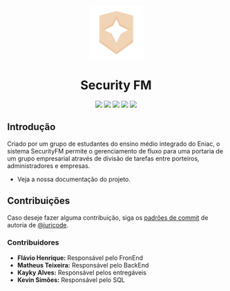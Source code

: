 <div align="center">
    <picture>
        <source media="(prefers-color-scheme: dark)" srcset="https://raw.githubusercontent.com/eniac-flavio/Security/932a92791206e0b213374783021541f0aa4a096f/Img/logoDark.svg">
        <img src="https://raw.githubusercontent.com/eniac-flavio/Security/932a92791206e0b213374783021541f0aa4a096f/Img/logoLight.svg" height="125">
    </picture>
    <h1>Security FM</h1>
</div>

<div align="center">
    <img src="https://img.shields.io/badge/HTML5-E34F26?style=for-the-badge&logo=html5&logoColor=white">
    <img src="https://img.shields.io/badge/CSS3-1572B6?style=for-the-badge&logo=css3&logoColor=white">
    <img src="https://img.shields.io/badge/JavaScript-F7DF1E?style=for-the-badge&logo=javascript&logoColor=black">
    <img src="https://img.shields.io/badge/PHP-777BB4?style=for-the-badge&logo=php&logoColor=white">
    <img src="https://img.shields.io/badge/MySQL-00000F?style=for-the-badge&logo=mysql&logoColor=white">
</div>

## Introdução

Criado por um grupo de estudantes do ensino médio integrado do Eniac, o sistema SecurityFM permite o gerenciamento de fluxo para uma portaria de um grupo empresarial através de divisão de tarefas entre porteiros, administradores e empresas.

- Veja a nossa documentação do projeto.

## Contribuições

Caso deseje fazer alguma contribuição, siga os [padrões de commit](https://github.com/iuricode/padroes-de-commits) de autoria de [@iuricode](https://github.com/iuricode).

### Contribuidores

- **Flávio Henrique:** Responsável pelo FronEnd
- **Matheus Teixeira:** Responsável pelo BackEnd
- **Kayky Alves:** Responsável pelos entregáveis
- **Kevin Simões:** Responsável pelo SQL
